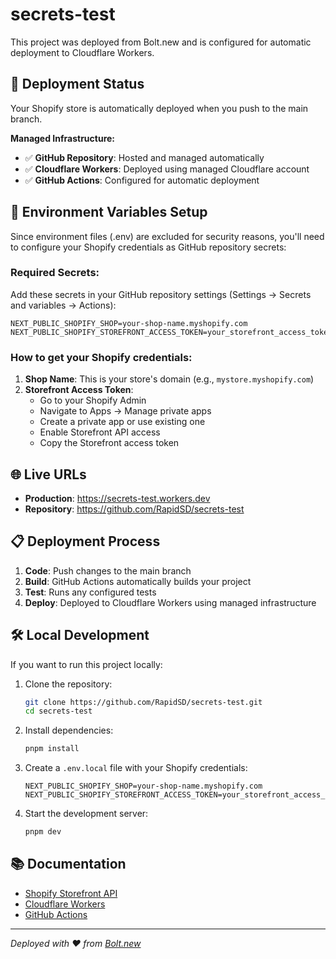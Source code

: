 # secrets-test

This project was deployed from Bolt.new and is configured for automatic deployment to Cloudflare Workers.

## 🚀 Deployment Status

Your Shopify store is automatically deployed when you push to the main branch.

**Managed Infrastructure:**
- ✅ **GitHub Repository**: Hosted and managed automatically
- ✅ **Cloudflare Workers**: Deployed using managed Cloudflare account
- ✅ **GitHub Actions**: Configured for automatic deployment

## 🔧 Environment Variables Setup

Since environment files (.env) are excluded for security reasons, you'll need to configure your Shopify credentials as GitHub repository secrets:

### Required Secrets:
Add these secrets in your GitHub repository settings (Settings → Secrets and variables → Actions):

```
NEXT_PUBLIC_SHOPIFY_SHOP=your-shop-name.myshopify.com
NEXT_PUBLIC_SHOPIFY_STOREFRONT_ACCESS_TOKEN=your_storefront_access_token
```

### How to get your Shopify credentials:
1. **Shop Name**: This is your store's domain (e.g., `mystore.myshopify.com`)
2. **Storefront Access Token**: 
   - Go to your Shopify Admin
   - Navigate to Apps → Manage private apps
   - Create a private app or use existing one
   - Enable Storefront API access
   - Copy the Storefront access token

## 🌐 Live URLs

- **Production**: https://secrets-test.workers.dev
- **Repository**: https://github.com/RapidSD/secrets-test

## 📋 Deployment Process

1. **Code**: Push changes to the main branch
2. **Build**: GitHub Actions automatically builds your project
3. **Test**: Runs any configured tests
4. **Deploy**: Deployed to Cloudflare Workers using managed infrastructure

## 🛠️ Local Development

If you want to run this project locally:

1. Clone the repository:
   ```bash
   git clone https://github.com/RapidSD/secrets-test.git
   cd secrets-test
   ```

2. Install dependencies:
   ```bash
   pnpm install
   ```

3. Create a `.env.local` file with your Shopify credentials:
   ```
   NEXT_PUBLIC_SHOPIFY_SHOP=your-shop-name.myshopify.com
   NEXT_PUBLIC_SHOPIFY_STOREFRONT_ACCESS_TOKEN=your_storefront_access_token
   ```

4. Start the development server:
   ```bash
   pnpm dev
   ```

## 📚 Documentation

- [Shopify Storefront API](https://shopify.dev/docs/api/storefront)
- [Cloudflare Workers](https://developers.cloudflare.com/workers/)
- [GitHub Actions](https://docs.github.com/en/actions)

---

*Deployed with ❤️ from [Bolt.new](https://bolt.new)*
